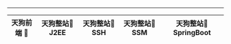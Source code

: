 -----------------------------------------------------------------------------------------    
天狗前端 🐶 | 天狗整站🐶 J2EE |天狗整站🐶 SSH | 天狗整站🐶 SSM  | 天狗整站🐶 SpringBoot|
------------ | -------------|----------- |---------- | -----------------|




